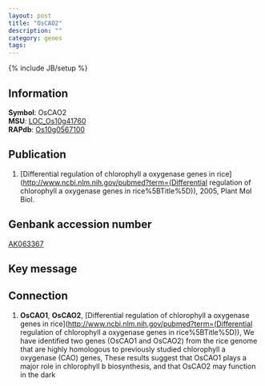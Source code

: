 ```yaml
---
layout: post
title: "OsCAO2"
description: ""
category: genes
tags: 
---
```

{% include JB/setup %}

## Information
__Symbol__: OsCAO2  
__MSU__: [LOC_Os10g41760](http://rice.plantbiology.msu.edu/cgi-bin/ORF_infopage.cgi?orf=LOC_Os10g41760)  
__RAPdb__: [Os10g0567100](http://rapdb.dna.affrc.go.jp/viewer/gbrowse_details/irgsp1?name=Os10g0567100)  

## Publication
1. [Differential regulation of chlorophyll a oxygenase genes in rice](http://www.ncbi.nlm.nih.gov/pubmed?term=(Differential regulation of chlorophyll a oxygenase genes in rice%5BTitle%5D)), 2005, Plant Mol Biol.

## Genbank accession number
[AK063367](http://www.ncbi.nlm.nih.gov/nuccore/AK063367)

## Key message

## Connection
1. __OsCAO1__, __OsCAO2__, [Differential regulation of chlorophyll a oxygenase genes in rice](http://www.ncbi.nlm.nih.gov/pubmed?term=(Differential regulation of chlorophyll a oxygenase genes in rice%5BTitle%5D)),  We have identified two genes (OsCAO1 and OsCAO2) from the rice genome that are highly homologous to previously studied chlorophyll a oxygenase (CAO) genes, These results suggest that OsCAO1 plays a major role in chlorophyll b biosynthesis, and that OsCAO2 may function in the dark


